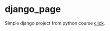 # django_page

Simple django project from python course [click](http://handehoch.pythonanywhere.com).
